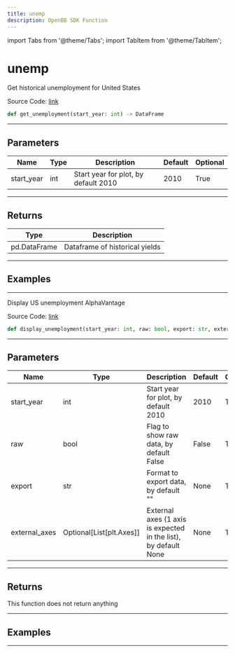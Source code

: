 ```yaml
---
title: unemp
description: OpenBB SDK Function
---
```


import Tabs from '@theme/Tabs';
import TabItem from '@theme/TabItem';

# unemp

<Tabs>
<TabItem value="model" label="Model" default>

Get historical unemployment for United States

Source Code: [link](https://github.com/OpenBB-finance/OpenBBTerminal/tree/main/openbb_terminal/economy/alphavantage_model.py#L284)

```python
def get_unemployment(start_year: int) -> DataFrame
```
---

## Parameters

| Name | Type | Description | Default | Optional |
| ---- | ---- | ----------- | ------- | -------- |
| start_year | int | Start year for plot, by default 2010 | 2010 | True |

---

## Returns

| Type | Description |
| ---- | ----------- |
| pd.DataFrame | Dataframe of historical yields |

---

## Examples

---



</TabItem>
<TabItem value="view" label="View">

Display US unemployment AlphaVantage

Source Code: [link](https://github.com/OpenBB-finance/OpenBBTerminal/tree/main/openbb_terminal/economy/alphavantage_view.py#L377)

```python
def display_unemployment(start_year: int, raw: bool, export: str, external_axes: Optional[List[matplotlib.axes._axes.Axes]]) -> None
```
---

## Parameters

| Name | Type | Description | Default | Optional |
| ---- | ---- | ----------- | ------- | -------- |
| start_year | int | Start year for plot, by default 2010 | 2010 | True |
| raw | bool | Flag to show raw data, by default False | False | True |
| export | str | Format to export data, by default "" | None | True |
| external_axes | Optional[List[plt.Axes]] | External axes (1 axis is expected in the list), by default None | None | True |

---

## Returns

This function does not return anything

---

## Examples

---



</TabItem>
</Tabs>